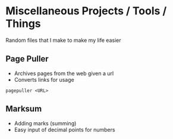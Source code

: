 # Miscellaneous Projects / Tools / Things

Random files that I make to make my life easier


## Page Puller
- Archives pages from the web given a url
- Converts links for usage

```
pagepuller <URL>

```

## Marksum

* Adding marks (summing) 
* Easy input of decimal points for numbers
